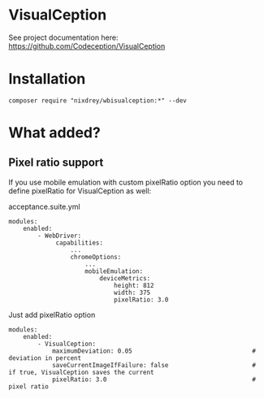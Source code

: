 # VisualCeption

See project documentation here: https://github.com/Codeception/VisualCeption

# Installation

`composer require "nixdrey/wbisualception:*" --dev`


# What added?

## Pixel ratio support

If you use mobile emulation with custom pixelRatio option you need to define pixelRatio for VisualCeption as well:

acceptance.suite.yml

```
modules:
    enabled:
        - WebDriver:
             capabilities:
                 ...
                 chromeOptions:
                     ...
                     mobileEmulation:
                         deviceMetrics:
                             height: 812
                             width: 375
                             pixelRatio: 3.0
```

Just add pixelRatio option

```
modules:
    enabled:
        - VisualCeption:
            maximumDeviation: 0.05                                 # deviation in percent
            saveCurrentImageIfFailure: false                       # if true, VisualCeption saves the current
            pixelRatio: 3.0                                        # pixel ratio
```
